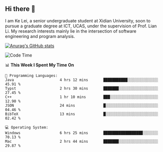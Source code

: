 ## Hi there 👋
I am Ke Lei, a senior undergraduate student at Xidian University, soon to pursue a graduate degree at ICT, UCAS, under the supervision of Prof. Lian Li. My research interests mainly lie in the intersection of software engineering and program analysis.
<!--
**KrystalRay/KrystalRay** is a ✨ _special_ ✨ repository because its `README.md` (this file) appears on your GitHub profile.

Here are some ideas to get you started:

- 🔭 I’m currently working on ...
- 🌱 I’m currently learning ...
- 👯 I’m looking to collaborate on ...
- 🤔 I’m looking for help with ...
- 💬 Ask me about ...
- 📫 How to reach me: ...
- 😄 Pronouns: ...
- ⚡ Fun fact: ...
-->
[![Anurag's GitHub stats](https://github-readme-stats.vercel.app/api?username=KrystalRay)](https://github.com/anuraghazra/github-readme-stats)
<!--START_SECTION:waka-->
![Code Time](http://img.shields.io/badge/Code%20Time-9%20hrs%2011%20mins-blue)

📊 **This Week I Spent My Time On** 

```text
💬 Programming Languages: 
Java                     4 hrs 12 mins       ███████████░░░░░░░░░░░░░░   45.91 % 
Typst                    2 hrs 30 mins       ███████░░░░░░░░░░░░░░░░░░   27.45 % 
C++                      1 hr 10 mins        ███░░░░░░░░░░░░░░░░░░░░░░   12.90 % 
JSON                     24 mins             █░░░░░░░░░░░░░░░░░░░░░░░░   04.46 % 
BibTeX                   13 mins             █░░░░░░░░░░░░░░░░░░░░░░░░   02.42 % 

💻 Operating System: 
Windows                  6 hrs 25 mins       ██████████████████░░░░░░░   70.13 % 
Mac                      2 hrs 44 mins       ███████░░░░░░░░░░░░░░░░░░   29.87 % 
```


<!--END_SECTION:waka-->
